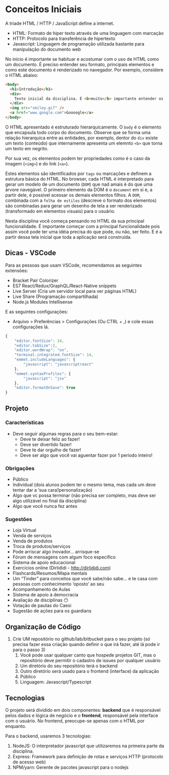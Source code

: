 # Conceitos Iniciais

A triade HTML / HTTP / JavaScript define a internet.

* HTML: Formato de hiper texto através de uma linguagem com marcação
* HTTP: Protocolo para transferência de hipertexto
* Javascript: Linguagem de programação utilizada bastante para manipulação do documento web

No início é importante se habituar e acostumar com o uso de HTML como um documento. É preciso entender seu formato, principais elementos e como este documento é renderizado no navegador. Por exemplo, considere o HTML abaixo:

```html
<body>
  <h1>Introdução</h1>
  <div>
    Texto inicial da disciplina. É <b>muito</b> importante entender os conceitos iniciais.
  </div>
  <img src="smiley.gif" />
  <a href="www.google.com">Goooogle</a>
</body>
```

O HTML apresentado é estruturado hierarquicamente. O `body` é o elemento que encapsula todo corpo do documento. Observe que se forma uma relação hierarquica entre as entidades, por exemplo, dentor do `div` existe um texto (conteúdo) que internamente apresenta um elemnto `<b>` que torna um texto em negrito.

Por sua vez, os elementos podem ter propriedades como é o caso da imagem (`<img>`) e do link (`<a>`).

Estes elementos são identificados por `tags` ou marcações e definem a estrutura básica do HTML. No browser, cada HTML é interpretado para gerar um modelo de um documento (`DOM`) que nad amais é do que uma árvore navegável. O primeiro elemento da DOM é o `document` em si e, a partir dele, é possível acessar os demais elementos filhos. A `DOM`, combinada com a `folha de estilos` (descreve o formato dos elementos) são combinadas para gerar um desenho de tela a ser renderizado (transformado em elementos visuais) para o usuário.

Nesta disciplina você começa pensando no HTML da sua principal funcionalidade. É importante começar com a principal funcionalidade pois assim você pode ter uma idéia precisa do que pode, ou não, ser feito. E é a partir dessa tela inicial que toda a aplicação será construída.

## Dicas - VSCode

Para as pessoas que usam VSCode, recomendamos as seguintes extensões:

* Bracket Pair Colorizer
* ES7 React/Redux/GraphQL/React-Native snippets
* Live Server (Cria um servidor local para ver páginas HTML)
* Live Share (Programação compartilhada)
* Node.js Modules Intellisense

E as seguintes configurações:

* Arquivo > Preferências > Configurações (Ou CTRL + ,) e cole essas configurações lá.

```javascript
{
    "editor.fontSize": 14,
    "editor.tabSize":2,
    "editor.wordWrap": "on",
    "terminal.integrated.fontSize": 14,
    "emmet.includeLanguages": {
        "javascript": "javascriptreact"
    },
    "emmet.syntaxProfiles": {
        "javascript": "jsx"
    },
    "editor.formatOnSave": true
}
```

## Projeto

### Características

* Deve seguir algumas regras para o seu bem-estar:
  * Deve te deixar feliz ao fazer!
  * Deve ser divertido fazer!
  * Deve te dar orgulho de fazer!
  * Deve ser algo que você vai aguentar fazer por 1 período inteiro!

### Obrigações

* Público
* Individual (dois alunos podem ter o mesmo tema, mas cada um deve tentar dar a ‘sua cara’/personalização)
* Algo que vc possa terminar (não precisa ser completo, mas deve ser algo utilizável no final da disciplina)
* Algo que você nunca fez antes

### Sugestões

* Loja Virtual
* Venda de serviços
* Venda de produtos
* Troca de produtos/serviços
* Pode arriscar algo inovador… arrisque-se
* Fórum de mensagens com algum foco específico
* Sistema de apoio educacional
* Exercícios online (Dirlididi - http://dirlididi.com)
* Flashcards/Resumos/Mapa mentais
* Um “Tinder” para conceitos que você sabe/não sabe… e te casa com pessoas com conhecimento ‘oposto’ ao seu
* Acompanhamento de Aulas
* Sistema de apoio à democracia
* Avaliação de disciplinas 😶
* Votação de pautas do Caesi
* Sugestão de ações para os guardians

## Organização de Código

1. Crie UM repositório no github/lab/bitbucket para o seu projeto (só precisa fazer essa criação quando definir o que irá fazer, até lá pode ir para o passo 3)
   1. Você pode usar qualquer canto que hospede projetos GIT, mas o repositório deve permitir o cadastro de issues por qualquer usuário
   1. Um diretório do seu repositório terá o backend
   1. Outro diretório será usado para o frontend (interface) da aplicação
   1. Público
   1. Linguagem: Javascript/Typescript

## Tecnologias

O projeto será dividido em dois componentes: **backend** que é responsável pelos dados e lógica de negócio e o **frontend**, responsável pela interface com o usuário. No frontend, preocupe-se apenas com o HTML por enquanto.

Para o backend, usaremos 3 tecnologias:

1. NodeJS: O interpretador javascript que utilizaremos na primeira parte da disciplina.
1. Express: Framework para definição de rotas e serviços HTTP (protocolo de acesso web)
1. NPM/yarn: Gerente de pacotes javascript para o nodejs